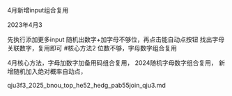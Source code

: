 4月新增input组合复用

2023年4月3

先执行添加更多input 随机出数字+加字母不够位，再点击能自动点按钮 找出字母关联数字，复用即可
#核心方法2
位数不够，字母数字组合复用

4月核心方法，字母加数字加备用码组合复用， 2024随机字母数字组合复用，
新增随机加入绝对概率自动点，


qju3f3_2025_bnou_top_he52_hedg_pab55join_qju3.md






